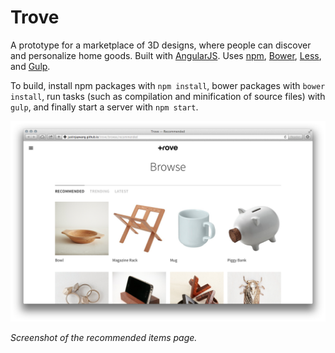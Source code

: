 # Trove

A prototype for a marketplace of 3D designs, where people can discover and personalize home goods. Built with [AngularJS](https://angularjs.org/). Uses [npm](https://www.npmjs.org/), [Bower](http://bower.io/), [Less](http://lesscss.org/), and [Gulp](http://gulpjs.com/).

To build, install npm packages with `npm install`, bower packages with `bower install`, run tasks (such as compilation and minification of source files) with `gulp`, and finally start a server with `npm start`.

![Trove screenshot](https://raw.githubusercontent.com/justinjaywang/images/master/screenshots--trove/browse-recommended.png)

*Screenshot of the recommended items page.*